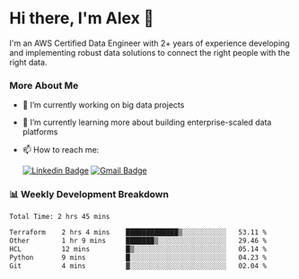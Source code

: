 # Hi there, I'm Alex  👋

I'm an AWS Certified Data Engineer with 2+ years of experience developing and implementing robust data solutions to connect the right people with the right data. 

### More About Me

- 🔭 I’m currently working on big data projects
- 🌱 I’m currently learning more about building enterprise-scaled data platforms
- 📫 How to reach me:

  [![Linkedin Badge](https://img.shields.io/badge/LinkedIn-0077B5?style=for-the-badge&logo=linkedin&logoColor=white)](https://www.linkedin.com/in/itsalexchen) [![Gmail Badge](https://img.shields.io/badge/Gmail-D14836?style=for-the-badge&logo=gmail&logoColor=white)](mailto:itsalexchen@gmail.com)




### 📊 Weekly Development Breakdown
<!--START_SECTION:waka-->

```txt
Total Time: 2 hrs 45 mins

Terraform    2 hrs 4 mins    █████████████▒░░░░░░░░░░░   53.11 %
Other        1 hr 9 mins     ███████▒░░░░░░░░░░░░░░░░░   29.46 %
HCL          12 mins         █▒░░░░░░░░░░░░░░░░░░░░░░░   05.14 %
Python       9 mins          █░░░░░░░░░░░░░░░░░░░░░░░░   04.23 %
Git          4 mins          ▓░░░░░░░░░░░░░░░░░░░░░░░░   02.04 %
```

<!--END_SECTION:waka-->
